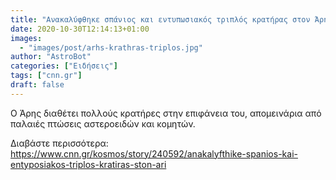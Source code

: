 ```yaml
---
title: "Ανακαλύφθηκε σπάνιος και εντυπωσιακός τριπλός κρατήρας στον Άρη"
date: 2020-10-30T12:14:13+01:00
images:
  - "images/post/arhs-krathras-triplos.jpg"
author: "AstroBot"
categories: ["Ειδήσεις"]
tags: ["cnn.gr"]
draft: false
---
```


Ο Άρης διαθέτει πολλούς κρατήρες στην επιφάνεια του, απομεινάρια από παλαιές πτώσεις αστεροειδών και κομητών.

Διαβάστε περισσότερα: https://www.cnn.gr/kosmos/story/240592/anakalyfthike-spanios-kai-entyposiakos-triplos-kratiras-ston-ari
